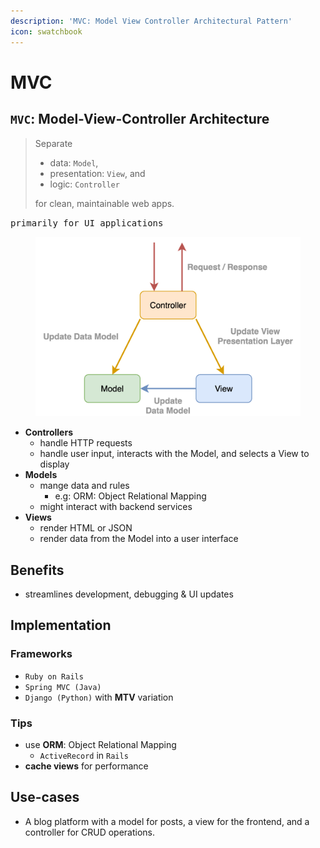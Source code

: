 ```yaml
---
description: 'MVC: Model View Controller Architectural Pattern'
icon: swatchbook
---
```


# MVC

## `MVC`: Model-View-Controller  Architecture

> Separate&#x20;
>
> * data: `Model`,
> * presentation: `View`, and
> * logic: `Controller`
>
> for clean, maintainable web apps.

<kbd>primarily for UI applications</kbd>

<figure><img src="../../.gitbook/assets/software-architecture_architectural-pattern_MVC.svg" alt="" width="563"><figcaption></figcaption></figure>

* **Controllers**&#x20;
  * handle HTTP requests
  * handle user input, interacts with the Model, and selects a View to display
* **Models**
  * mange data and rules
    * e.g: ORM: Object Relational Mapping
  * might interact with backend services
* **Views**
  * render HTML or JSON
  * render data from the Model into a user interface&#x20;



## Benefits

* streamlines development, debugging & UI updates

&#x20;

## Implementation

### Frameworks

* `Ruby on Rails`
* `Spring MVC (Java)`
* `Django (Python)` with **MTV** variation

### Tips

* use **ORM**: Object Relational Mapping
  * `ActiveRecord` in `Rails`
* **cache views** for performance



## Use-cases

* A blog platform with a model for posts, a view for the frontend, and a controller for CRUD operations.



